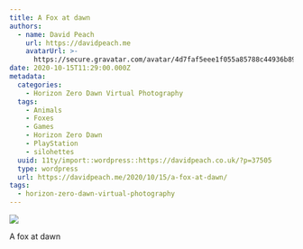```yaml
---
title: A Fox at dawn
authors:
  - name: David Peach
    url: https://davidpeach.me
    avatarUrl: >-
      https://secure.gravatar.com/avatar/4d7faf5eee1f055a85788c44936b8995eaab6dfb004e7854ec747ccb272e91ee?s=96&d=mm&r=g
date: 2020-10-15T11:29:00.000Z
metadata:
  categories:
    - Horizon Zero Dawn Virtual Photography
  tags:
    - Animals
    - Foxes
    - Games
    - Horizon Zero Dawn
    - PlayStation
    - silohettes
  uuid: 11ty/import::wordpress::https://davidpeach.co.uk/?p=37505
  type: wordpress
  url: https://davidpeach.me/2020/10/15/a-fox-at-dawn/
tags:
  - horizon-zero-dawn-virtual-photography
---
```

[![](/assets/A-Fox-at-dawn-2048x1152-VYebWyqnSmeK.jpg)](/assets/A-Fox-at-dawn-2048x1152-VYebWyqnSmeK.jpg)

A fox at dawn